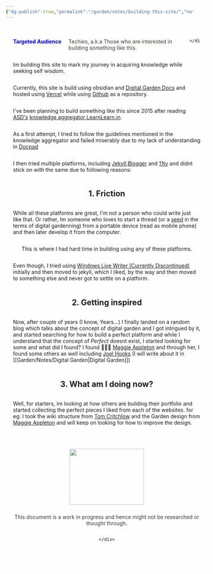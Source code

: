 ```yaml
---
{"dg-publish":true,"permalink":"/garden/notes/building-this-site/","noteIcon":1,"created":"2024-12-06T21:37:42.300+01:00","updated":"2024-12-08T22:20:48.882+01:00"}
---
```



<div style="display: flex; flex-wrap: wrap; align-items: center; justify-content: center; background:#fefefe; width:100%; padding:20px;">
	<div style="display: flex; flex-direction: row; justify-content: space-between;">
		<p style="color:blue; font-weight:bold;flex:40%">Targeted Audience</p>
		<div>
		<p style="text-align:left;color:#3a3b36;flex:60%;padding-left:10px;padding-right:10px">Techies, a.k.a Those who are interested in building something like this. </p></div>
		
	</div>
</div>

Im building this site to mark my journey in acquiring knowledge while seeking self wisdom.

Currently, this site is build using obsidian and [Digital Garden Docs](https://dg-docs.ole.dev/advanced/tips-and-tricks/) and hosted using [Vercel](https://vercel.com) while using [Github](https://github.com/ruwaizrazak/being) as a repository.

I've been planning to build something like this since 2015 after reading [ASD's](https://asd.learnlearn.in/about/) [knowledge aggregator LearnLearn.in](https://learnlearn.in). 

As a first attempt, I tried to follow the guidelines mentioned in the knowledge aggregator and failed miserably due to my lack of understanding in [Docpad](https://docpad.bevry.me)

I then tried multiple platforms, including [Jekyll](https://jekyllrb.com),[Blogger](https://beingrez.blogspot.com/search?updated-max=2014-07-30T23:15:00-07:00&max-results=11&start=22&by-date=false) and [11ty](https://www.11ty.dev) and didnt stick on with the same due to following reasons:

## 1. Friction
While all these platforms are great, I'm not a person who could write just like that. Or rather, Im someone who loves to start a thread (or a [seed](https://publish.obsidian.md/alexisrondeau/Digital+Garden+🌱🌳🍇) in the terms of digital gardenning) from a portable device (read as mobile phone) and then later develop it from the computer.

This is where I had hard time in building using any of these platforms.

Even though, I tried using [Windows Live Writer (Currently Discontinued)](https://en.wikipedia.org/wiki/Windows_Live_Writer) initially and then moved to jekyll, which I liked, by the way and then moved to something else and never got to settle on a platform.

## 2. Getting inspired
Now, after couple of years (I know, Years...) I finally landed on a random blog which talks about the concept of digital garden and I got intrigued by it, and started searching for how to build a perfect platform and while I understand that the concept of *Perfect* doesnt exist, I started looking for some and what did I found? I found 🥁🥁🥁 [Maggie Appleton](https://maggieappleton.com/) and through her, I found some others as well including [Joel Hooks](https://joelhooks.com/digital-garden) (I will write about it in [[Garden/Notes/Digital Garden\|Digital Garden]])

## 3. What am I doing now?
Well, for starters, Im looking at how others are building their portfolio and started collecting the perfect pieces I liked from each of the websites. for eg: I took the wiki structure from [Tom Critchlow](https://tomcritchlow.com/wiki/) and the Garden design from [Maggie Appleton](https://maggieappleton.com/garden) and will keep on looking for how to improve the design.


<div style="display: flex; flex-wrap: wrap; align-items: center; justify-content: center; background:#fefefe; width:100%; height:350px;">
	<div style="display: flex; flex-direction: column; justify-content: center;align-items:center;">
		<img style="padding:10px;height:150px;width:200px;" src="https://i.imgur.com/WSE5dB4.png"/>
		<div>
		<p style="text-align:center;color:#3a3b36;">This document is a work in progress and hence might not be researched or thought through. </p></div>
		
	</div>
</div>
